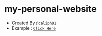 # my-personal-website

* Created By [`@caliph91`](https://github.com/caliph91)
* Example : [`Click Here`](https://clph.me)
